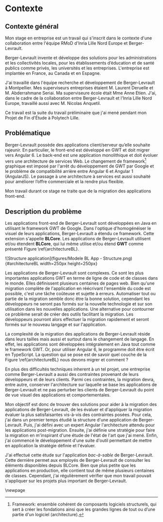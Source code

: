# Contexte

## Contexte général

Mon stage en entreprise est un travail qui s'inscrit dans le contexte d'une collaboration entre l'équipe RMoD d'Inria Lille Nord Europe et Berger-Levrault.

Berger-Levrault invente et développe des solutions pour les administrations et les collectivités locales, pour les établissements d’éducation et de santé publics comme privés, les universités et les entreprises.
L'entreprise est implantée en France, au Canada et en Espagne.

J'ai travaillé dans l'équipe recherche et développement de Berger-Levrault à Montpellier.
Mes superviseurs entreprises étaient M. Laurent Deruelle et M. Abderrahmane Seriai.
Ma superviseure école était Mme Anne Etien.
J'ai, dans le cadre de la collaboration entre Berger-Levrault et l'Inria Lille Nord Europe, travaillé aussi avec M. Nicolas Anquetil.

Ce travail est la suite du travail préliminaire que j'ai mené pendant mon Projet de Fin d'Étude à Polytech Lille.

## Problématique

Berger-Levrault possède des applications client/serveur qu’elle souhaite rajeunir.
En particulier, le front-end est développé en GWT et doit migrer vers Angular 6.
Le back-end est une application monolithique et doit évoluer vers une architecture de services Web.
Le changement de framework[^framework] graphique est imposé par l'arrêt du développement de GWT
  par Google et le problème de compatibilité arrière entre Angular 6 et Angular 1 (AngularJS).
Le passage à une architecture à services est aussi souhaité pour améliorer l’offre commerciale et la rendre plus flexible.

Mon travail durant ce stage ne traite que de la migration des applications front-end.

[^framework]: Framework: ensemble cohérent de composants logiciels structurels, qui sert à créer les fondations ainsi que les grandes lignes de tout ou d’une partie d'un logiciel (architecture).

## Description du problème

Les applications front-end de Berger-Levrault sont développées en Java en utilisant le framework GWT de Google.
Dans l'optique d'homogénéiser le visuel de leurs applications, Berger-Levrault a étendu ce framework.
Cette extension s'appelle **BLCore**.
Les applications de Berger-Levrault utilisent et/ou étendent **BLCore**, qui lui même utilise et/ou étend **GWT** comme présenté Figure \ref{architectureBL}.

![Structure application](figures/Modele BL App - Structure.png){#architectureBL width=250px height=250px}

Les applications de Berger-Levrault sont complexes.
Ce sont les plus importantes applications GWT en terme de ligne de code et de classes dans le monde.
Elles définissent plusieurs centaines de pages web.
Bien qu'une migration complète de l'application en réécrivant l'ensemble du code est possible,
    c'est une tâche coûteuse et sujette à erreurs.
Automatiser tout ou partie de la migration semble donc être la bonne solution, cependant les développeurs
    ne seront pas formés sur la nouvelle technologie et sur son utilisation dans les nouvelles applications.
Une alternative pour contourner ce problème serait de créer des outils facilitant la migration.
Les développeurs pourront alors effectuer la migration rapidement et seront formés sur le nouveau langage et sur l'application.

La complexité de la migration des applications de Berger-Levrault réside dans
  leurs tailles mais aussi et surtout dans le changement de langage.
En effet, les applications sont développées intégralement en Java tout comme le framework GWT.
Or, pour utiliser Angular 6, le programme doit être écrit en TypeScript.
La question qui se pose est de savoir quel couche de la Figure \ref{architectureBL} nous devons migrer et comment ?

En plus des difficultés techniques inherent à un tel projet, une entreprise comme Berger-Levrault a aussi
    des contraintes provenant de leurs développeurs et de leurs clients.
Parmi ces contraintes, la migration devra, entre autre,
    conserver l'architecture sur laquelle se base les applications de Berger-Levrault et
    ne pas perturber les clients de Berger-Levrault du point de vue visuel des applications et comportementales.

Mon objectif est donc de trouver des solutions pour aider à la migration des applications de Berger-Levrault,
    de les évaluer et d'appliquer la migration évaluer la plus satisfaisantes vis-à-vis des contraintes posées.
Pour cela, j'ai dans un premier temps étudié la structure d'une application de Berger-Levrault.
Puis, j'ai défini avec un expert Angular l'architecture attendu pour les applications post-migration.
Ensuite, j'ai définie une stratégie pour faire la migration en m'inspirant d'une étude de l'état de l'art que j'ai mené.
Enfin, j'ai commencé le développement d'une suite d'outil permettant de mettre en application
    la stratégie définie et l'évaluer.

J'ai effectué cette étude sur l'application *bac-à-sable* de Berger-Levrault.
Cette dernière permet aux employés de Berger-Levrault de consulter les éléments disponibles depuis BLCore.
Bien que plus petite que les applications en production, elle contient tout de même plusieurs centaines de classes.
Cependant, j'ai régulièrement vérifier que mon travail pouvait s'appliquer sur les projets plus important de Berger-Levrault.

\newpage
